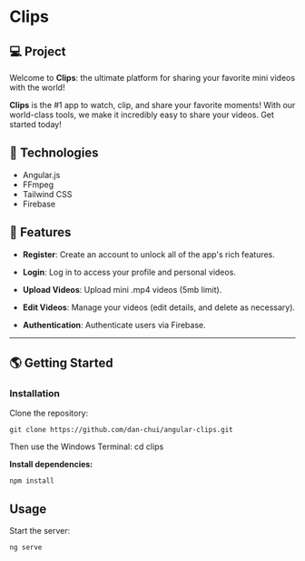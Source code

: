 # Clips

## 💻 Project
Welcome to **Clips**: the ultimate platform for sharing your favorite mini videos with the world!

**Clips** is the #1 app to watch, clip, and share your favorite moments! With our world-class tools, we make it incredibly easy to share your videos. Get started today!

## 🚀 Technologies

- Angular.js
- FFmpeg
- Tailwind CSS
- Firebase

## 💫 Features

- **Register**: Create an account to unlock all of the app's rich features.

- **Login**: Log in to access your profile and personal videos.

- **Upload Videos**: Upload mini .mp4 videos (5mb limit).

- **Edit Videos**: Manage your videos (edit details, and delete as necessary).

- **Authentication**: Authenticate users via Firebase.

---

## 🌎 Getting Started

### Installation

Clone the repository:

```
git clone https://github.com/dan-chui/angular-clips.git
```

Then use the Windows Terminal: cd clips

**Install dependencies:**

```
npm install
```

## Usage

Start the server:

```
ng serve
```
